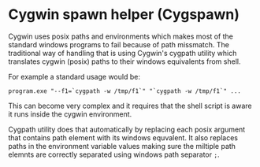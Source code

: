 Cygwin spawn helper (Cygspawn)
==============================

Cygwin uses posix paths and environments which makes most of
the standard windows programs to fail because of path missmatch.
The traditional way of handling that is using Cygwin's cygpath
utility which translates cygwin (posix) paths to their windows
equivalents from shell.

For example a standard usage would be:

    program.exe "--f1=`cygpath -w /tmp/f1`" "`cygpath -w /tmp/f1`" ...
  
This can become very complex and it requires that the shell
script is aware it runs inside the cygwin environment.

Cygpath utility does that automatically by replacing each posix
argument that contains path element with its windows equvalent.
It also replaces paths in the environment variable values making
sure the miltiple path elemnts are correctly separated using
windows path separator `;`.
